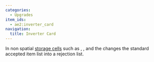 ```yaml
---
categories:
  - Upgrades
item_ids:
  - ae2:inverter_card
navigation:
  title: Inverter Card
---
```


In non spatial [storage cells](../me-network/storage-cells.md) such as <ItemLink
id="item_storage_cell_1k"/>, <ItemLink
id="view_cell"/>, <ItemLink
id="formation_plane"/> and the <ItemLink
id="storage_bus"/> changes the standard accepted
item list into a rejection list.

<RecipeFor id="inverter_card" />
